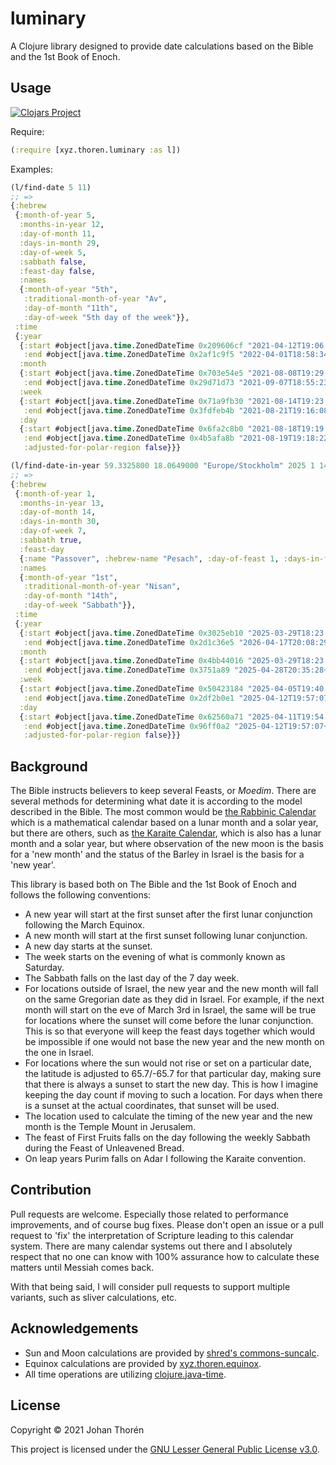 # luminary

A Clojure library designed to provide date calculations based on the Bible and
the 1st Book of Enoch.

## Usage

[![Clojars Project](https://img.shields.io/clojars/v/xyz.thoren/luminary.svg)](https://clojars.org/xyz.thoren/luminary)

Require:

``` clojure
(:require [xyz.thoren.luminary :as l])
```

Examples:

``` clojure
(l/find-date 5 11)
;; => 
{:hebrew
 {:month-of-year 5,
  :months-in-year 12,
  :day-of-month 11,
  :days-in-month 29,
  :day-of-week 5,
  :sabbath false,
  :feast-day false,
  :names
  {:month-of-year "5th",
   :traditional-month-of-year "Av",
   :day-of-month "11th",
   :day-of-week "5th day of the week"}},
 :time
 {:year
  {:start #object[java.time.ZonedDateTime 0x209606cf "2021-04-12T19:06:09+03:00[Asia/Jerusalem]"],
   :end #object[java.time.ZonedDateTime 0x2af1c9f5 "2022-04-01T18:58:34+03:00[Asia/Jerusalem]"]},
  :month
  {:start #object[java.time.ZonedDateTime 0x703e54e5 "2021-08-08T19:29:36+03:00[Asia/Jerusalem]"],
   :end #object[java.time.ZonedDateTime 0x29d71d73 "2021-09-07T18:55:23+03:00[Asia/Jerusalem]"]},
  :week
  {:start #object[java.time.ZonedDateTime 0x71a9fb30 "2021-08-14T19:23:43+03:00[Asia/Jerusalem]"],
   :end #object[java.time.ZonedDateTime 0x3fdfeb4b "2021-08-21T19:16:08+03:00[Asia/Jerusalem]"]},
  :day
  {:start #object[java.time.ZonedDateTime 0x6fa2c8b0 "2021-08-18T19:19:29+03:00[Asia/Jerusalem]"],
   :end #object[java.time.ZonedDateTime 0x4b5afa8b "2021-08-19T19:18:22+03:00[Asia/Jerusalem]"],
   :adjusted-for-polar-region false}}}
```

``` clojure
(l/find-date-in-year 59.3325800 18.0649000 "Europe/Stockholm" 2025 1 14)
;; => 
{:hebrew
 {:month-of-year 1,
  :months-in-year 13,
  :day-of-month 14,
  :days-in-month 30,
  :day-of-week 7,
  :sabbath true,
  :feast-day
  {:name "Passover", :hebrew-name "Pesach", :day-of-feast 1, :days-in-feast 1},
  :names
  {:month-of-year "1st",
   :traditional-month-of-year "Nisan",
   :day-of-month "14th",
   :day-of-week "Sabbath"}},
 :time
 {:year
  {:start #object[java.time.ZonedDateTime 0x3025eb10 "2025-03-29T18:23:56+01:00[Europe/Stockholm]"],
   :end #object[java.time.ZonedDateTime 0x2d1c36e5 "2026-04-17T20:08:29+02:00[Europe/Stockholm]"]},
  :month
  {:start #object[java.time.ZonedDateTime 0x4bb44016 "2025-03-29T18:23:56+01:00[Europe/Stockholm]"],
   :end #object[java.time.ZonedDateTime 0x3751a89 "2025-04-28T20:35:28+02:00[Europe/Stockholm]"]},
  :week
  {:start #object[java.time.ZonedDateTime 0x50423184 "2025-04-05T19:40:30+02:00[Europe/Stockholm]"],
   :end #object[java.time.ZonedDateTime 0x2df2b0e1 "2025-04-12T19:57:07+02:00[Europe/Stockholm]"]},
  :day
  {:start #object[java.time.ZonedDateTime 0x62560a71 "2025-04-11T19:54:45+02:00[Europe/Stockholm]"],
   :end #object[java.time.ZonedDateTime 0x96ff0a2 "2025-04-12T19:57:07+02:00[Europe/Stockholm]"],
   :adjusted-for-polar-region false}}}
```

## Background

The Bible instructs believers to keep several Feasts, or *Moedim*. There 
are several methods for determining what date it is according to the model 
described in the Bible. The most common would be 
[the Rabbinic Calendar](https://en.wikipedia.org/wiki/Hebrew_calendar) which 
is a mathematical calendar based on a lunar month and a solar year, but there 
are others, such as 
[the Karaite Calendar](https://en.wikipedia.org/wiki/Hebrew_calendar#Karaite_calendar),
which is also has a lunar month and a solar year, but where observation of the
new moon is the basis for a 'new month' and the status of the Barley in Israel
is the basis for a 'new year'.

This library is based both on The Bible and the 1st Book of Enoch and follows
the following conventions:

- A new year will start at the first sunset after the first lunar conjunction following the March Equinox.
- A new month will start at the first sunset following lunar conjunction.
- A new day starts at the sunset.
- The week starts on the evening of what is commonly known as Saturday.
- The Sabbath falls on the last day of the 7 day week.
- For locations outside of Israel, the new year and the new month will fall on
the same Gregorian date as they did in Israel. For example, if the next month will
start on the eve of March 3rd in Israel, the same will be true for locations where
the sunset will come before the lunar conjunction. This is so that everyone will
keep the feast days together which would be impossible if one would not base the
new year and the new month on the one in Israel.
- For locations where the sun would not rise or set on a particular date, the
latitude is adjusted to 65.7/-65.7 for that particular day, making sure that there
is always a sunset to start the new day. This is how I imagine keeping the day count
if moving to such a location. For days when there is a sunset at the actual coordinates,
that sunset will be used.
- The location used to calculate the timing of the new year and the new month is the
Temple Mount in Jerusalem.
- The feast of First Fruits falls on the day following the weekly Sabbath during
the Feast of Unleavened Bread.
- On leap years Purim falls on Adar I following the Karaite convention.

## Contribution

Pull requests are welcome. Especially those related to performance improvements,
and of course bug fixes. Please don't open an issue or a pull request to 'fix'
the interpretation of Scripture leading to this calendar system. There are many 
calendar systems out there and I absolutely respect that no one can know with
100% assurance how to calculate these matters until Messiah comes back.

With that being said, I will consider pull requests to support multiple variants,
such as sliver calculations, etc.

## Acknowledgements

- Sun and Moon calculations are provided by [shred's commons-suncalc](https://github.com/shred/commons-suncalc).
- Equinox calculations are provided by [xyz.thoren.equinox](https://github.com/johanthoren/equinox).
- All time operations are utilizing [clojure.java-time](https://github.com/dm3/clojure.java-time).

## License

Copyright &copy; 2021 Johan Thorén

This project is licensed under the [GNU Lesser General Public License v3.0][license].

[license]: https://choosealicense.com/licenses/lgpl-3.0
